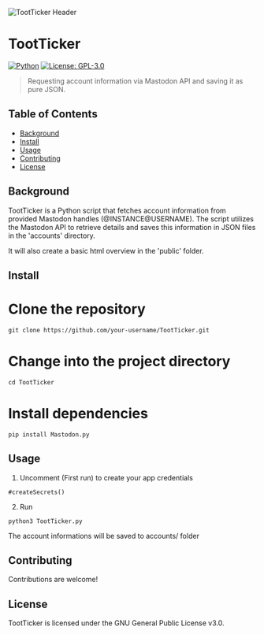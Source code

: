 ![TootTicker Header](https://files.mastodon.social/accounts/headers/111/505/407/593/832/846/original/fdbeaeee174c3375.png)

# TootTicker

[![Python](https://img.shields.io/badge/Made%20with-Python-1f425f.svg)](https://www.python.org/)
[![License: GPL-3.0](https://img.shields.io/badge/License-GPL%203.0-blue.svg)](https://opensource.org/licenses/GPL-3.0)

> Requesting account information via Mastodon API and saving it as pure JSON.

## Table of Contents

- [Background](#background)
- [Install](#install)
- [Usage](#usage)
- [Contributing](#contributing)
- [License](#license)

## Background

TootTicker is a Python script that fetches account information from provided Mastodon handles (@INSTANCE@USERNAME). The script utilizes the Mastodon API to retrieve details and saves this information in JSON files in the 'accounts' directory.

It will also create a basic html overview in the 'public' folder.

## Install
# Clone the repository
```
git clone https://github.com/your-username/TootTicker.git
```
# Change into the project directory
```
cd TootTicker
```
# Install dependencies
```
pip install Mastodon.py
```
## Usage
1. Uncomment (First run) to create your app credentials
```
#createSecrets()
```
2. Run
```
python3 TootTicker.py
```

The account informations will be saved to accounts/ folder

## Contributing

Contributions are welcome!

## License
TootTicker is licensed under the GNU General Public License v3.0.
